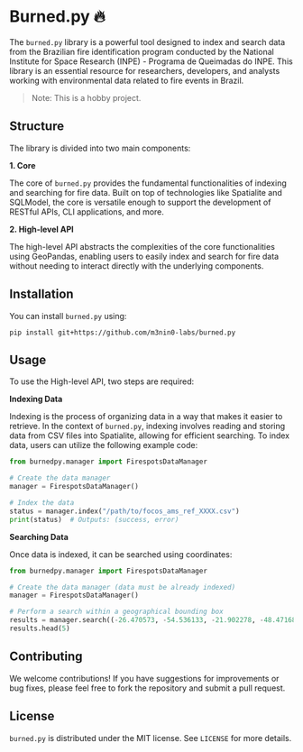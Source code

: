 # Burned.py 🔥

The `burned.py` library is a powerful tool designed to index and search data from the Brazilian fire identification program conducted by the National Institute for Space Research (INPE) - Programa de Queimadas do INPE. This library is an essential resource for researchers, developers, and analysts working with environmental data related to fire events in Brazil.

> Note: This is a hobby project.

## Structure

The library is divided into two main components:

**1. Core**

The core of `burned.py` provides the fundamental functionalities of indexing and searching for fire data. Built on top of technologies like Spatialite and SQLModel, the core is versatile enough to support the development of RESTful APIs, CLI applications, and more.

**2. High-level API**

The high-level API abstracts the complexities of the core functionalities using GeoPandas, enabling users to easily index and search for fire data without needing to interact directly with the underlying components.

## Installation

You can install `burned.py` using:

```
pip install git+https://github.com/m3nin0-labs/burned.py
```

## Usage

To use the High-level API, two steps are required:

**Indexing Data**

Indexing is the process of organizing data in a way that makes it easier to retrieve. In the context of `burned.py`, indexing involves reading and storing data from CSV files into Spatialite, allowing for efficient searching. To index data, users can utilize the following example code:

```python
from burnedpy.manager import FirespotsDataManager

# Create the data manager
manager = FirespotsDataManager()

# Index the data
status = manager.index("/path/to/focos_ams_ref_XXXX.csv")
print(status)  # Outputs: (success, error)
```

**Searching Data**

Once data is indexed, it can be searched using coordinates:

```python
from burnedpy.manager import FirespotsDataManager

# Create the data manager (data must be already indexed)
manager = FirespotsDataManager()

# Perform a search within a geographical bounding box
results = manager.search((-26.470573, -54.536133, -21.902278, -48.471680))
results.head(5)
```

## Contributing

We welcome contributions! If you have suggestions for improvements or bug fixes, please feel free to fork the repository and submit a pull request.

## License

`burned.py` is distributed under the MIT license. See `LICENSE` for more details.
